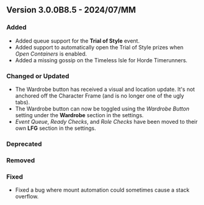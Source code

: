 ## Version 3.0.0B8.5 - 2024/07/MM

### Added
- Added queue support for the **Trial of Style** event.
- Added support to automatically open the Trial of Style prizes when _Open Containers_ is enabled.
- Added a missing gossip on the Timeless Isle for Horde Timerunners.
### Changed or Updated
- The Wardrobe button has received a visual and location update. It's not anchored off the Character Frame (and is no longer one of the ugly tabs).
- The Wardrobe button can now be toggled using the _Wardrobe Button_ setting under the **Wardrobe** section in the settings.
- _Event Queue_, _Ready Checks_, and _Role Checks_ have been moved to their own **LFG** section in the settings.
### Deprecated
### Removed
### Fixed
- Fixed a bug where mount automation could sometimes cause a stack overflow.